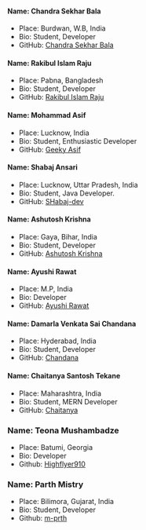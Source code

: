#### Name: Chandra Sekhar Bala

- Place: Burdwan, W.B, India
- Bio: Student, Developer
- GitHub: [Chandra Sekhar Bala](https://github.com/Chandra-Sekhar-Bala)

#### Name: Rakibul Islam Raju

- Place: Pabna, Bangladesh
- Bio: Student, Developer
- GitHub: [Rakibul Islam Raju](https://github.com/rakibul-islam-raju)

#### Name: Mohammad Asif

- Place: Lucknow, India
- Bio: Student, Enthusiastic Developer
- GitHub: [Geeky Asif](https://github.com/geekyasif)

#### Name: Shabaj Ansari

- Place: Lucknow, Uttar Pradesh, India
- Bio: Student, Java Developer.
- GitHub: [SHabaj-dev](https://github.com/SHabaj-dev)

#### Name: Ashutosh Krishna

- Place: Gaya, Bihar, India
- Bio: Student, Developer
- GitHub: [Ashutosh Krishna](https://github.com/ashutoshkrris)

#### Name: Ayushi Rawat

- Place: M.P, India
- Bio: Developer
- GitHub: [Ayushi Rawat](https://github.com/ayushi7rawat)

#### Name: Damarla Venkata Sai Chandana

- Place: Hyderabad, India
- Bio: Student, Developer
- GitHub: [Chandana](https://github.com/chandu6111)

#### Name: Chaitanya Santosh Tekane
- Place: Maharashtra, India
- Bio: Student, MERN Developer
- GitHub: [Chaitanya](https://github.com/chaitanyatekane)

### Name: Teona Mushambadze
- Place: Batumi, Georgia
- Bio: Developer
- Github: [Highflyer910](https://github.com/highflyer910)

### Name: Parth Mistry
- Place: Bilimora, Gujarat, India
- Bio: Student, Developer
- Github: [m-prth](https://github.com/m-prth)
